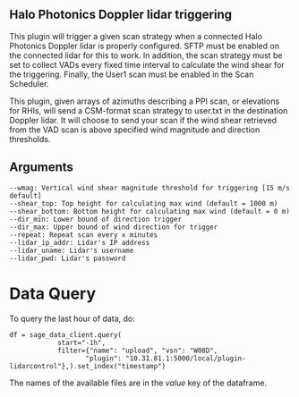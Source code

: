 ## Halo Photonics Doppler lidar triggering

This plugin will trigger a given scan strategy when a connected Halo Photonics Doppler lidar is properly configured. SFTP must be enabled on the connected lidar for this to work. In addition, the scan strategy must be set to collect VADs every fixed time interval to calculate the wind shear for the triggering. Finally, the User1 scan must be enabled in the Scan Scheduler.

This plugin, given arrays of azimuths describing a PPI scan, or elevations for RHIs, will send a CSM-format scan strategy to user.txt in the destination Doppler lidar. It will choose to send your scan if the wind shear retrieved from the VAD scan is above specified wind magnitude and direction thresholds. 

## Arguments
    
    --wmag: Vertical wind shear magnitude threshold for triggering [15 m/s default]
    --shear_top: Top height for calculating max wind (default = 1000 m)
    --shear_bottom: Bottom height for calculating max wind (default = 0 m)
    --dir_min: Lower bound of direction trigger 
    --dir_max: Upper bound of wind direction for trigger
    --repeat: Repeat scan every x minutes
    --lidar_ip_addr: Lidar's IP address
    --lidar_uname: Lidar's username
    --lidar_pwd: Lidar's password


# Data Query
To query the last hour of data, do:
```
df = sage_data_client.query(
            start="-1h",
            filter={"name": "upload", "vsn": "W08D",
                   "plugin": "10.31.81.1:5000/local/plugin-lidarcontrol"},).set_index("timestamp")
```                   
The names of the available files are in the *value* key of the dataframe.
